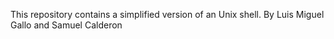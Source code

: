 This repository contains a simplified version of an Unix shell. By Luis Miguel Gallo and Samuel Calderon
